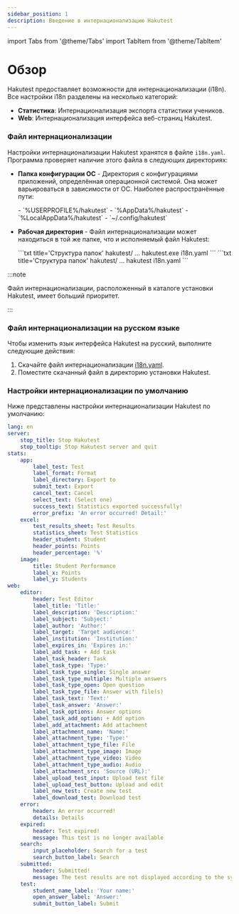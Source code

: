 ```yaml
---
sidebar_position: 1
description: Введение в интернационализацию Hakutest
---
```


import Tabs from '@theme/Tabs'
import TabItem from '@theme/TabItem'

# Обзор

Hakutest предоставляет возможности для интернационализации (i18n). Все настройки i18n разделены на несколько категорий:

-   **Статистика**: Интернационализация экспорта статистики учеников.
-   **Web**: Интернационализация интерфейса веб-страниц Hakutest.

### Файл интернационализации

Настройки интернационализации Hakutest хранятся в файле `i18n.yaml`. Программа проверяет наличие этого файла в следующих директориях:

-   **Папка конфигурации ОС** - Директория с конфигурациями приложений, определённая операционной системой. Она может варьироваться в зависимости от ОС. Наиболее распространённые пути:

    <Tabs>
        <TabItem value="windows" label="Windows" default>
            -   `%USERPROFILE%/hakutest`
            -   `%AppData%/hakutest`
            -   `%LocalAppData%/hakutest`
        </TabItem>
        <TabItem value="unix" label="Linux/macOS">
            -   `~/.config/hakutest`
        </TabItem>
    </Tabs>

-   **Рабочая директория** - Файл интернационализации может находиться в той же папке, что и исполняемый файл Hakutest:

    <Tabs>
        <TabItem value="windows" label="Windows" default>
            ```txt title='Структура папок'
            hakutest/
                ...
                hakutest.exe
                i18n.yaml
            ```
        </TabItem>
        <TabItem value="unix" label="Linux/macOS">
            ```txt title='Структура папок'
            hakutest/
                ...
                hakutest
                i18n.yaml
            ```
        </TabItem>
    </Tabs>

:::note

Файл интернационализации, расположенный в каталоге установки Hakutest, имеет больший приоритет.

:::

### Файл интернационализации на русском языке

Чтобы изменить язык интерфейса Hakutest на русский, выполните следующие действия:

1. Скачайте файл интернационализации [i18n.yaml](pathname:///files/i18n/ru/i18n.yaml).
2. Поместите скачанный файл в директорию установки Hakutest.

### Настройки интернационализации по умолчанию

Ниже представлены настройки интернационализации Hakutest по умолчанию:

```yaml title="i18n.yaml"
lang: en
server:
    stop_title: Stop Hakutest
    stop_tooltip: Stop Hakutest server and quit
stats:
    app:
        label_test: Test
        label_format: Format
        label_directory: Export to
        submit_text: Export
        cancel_text: Cancel
        select_text: (Select one)
        success_text: Statistics exported successfully!
        error_prefix: 'An error occurred! Detail:'
    excel:
        test_results_sheet: Test Results
        statistics_sheet: Test Statistics
        header_student: Student
        header_points: Points
        header_percentage: '%'
    image:
        title: Student Performance
        label_x: Points
        label_y: Students
web:
    editor:
        header: Test Editor
        label_title: 'Title:'
        label_description: 'Description:'
        label_subject: 'Subject:'
        label_author: 'Author:'
        label_target: 'Target audience:'
        label_institution: 'Institution:'
        label_expires_in: 'Expires in:'
        label_add_task: + Add task
        label_task_header: Task
        label_task_type: 'Type:'
        label_task_type_single: Single answer
        label_task_type_multiple: Multiple answers
        label_task_type_open: Open question
        label_task_type_file: Answer with file(s)
        label_task_text: 'Text:'
        label_task_answer: 'Answer:'
        label_task_options: Answer options
        label_task_add_option: + Add option
        label_add_attachment: Add attachment
        label_attachment_name: 'Name:'
        label_attachment_type: 'Type:'
        label_attachment_type_file: File
        label_attachment_type_image: Image
        label_attachment_type_video: Video
        label_attachment_type_audio: Audio
        label_attachment_src: 'Source (URL):'
        label_upload_test_input: Upload test file
        label_upload_test_button: Upload and edit
        label_new_test: Create new test
        label_download_test: Download test
    error:
        header: An error occurred!
        details: Details
    expired:
        header: Test expired!
        message: This test is no longer available
    search:
        input_placeholder: Search for a test
        search_button_label: Search
    submitted:
        header: Submitted!
        message: The test results are not displayed according to the system settings
    test:
        student_name_label: 'Your name:'
        open_answer_label: 'Answer:'
        submit_button_label: Submit
```
